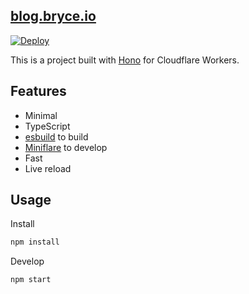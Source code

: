 ## [blog.bryce.io](blog.bryce.io)

[![Deploy](https://github.com/brycedorn/blog/actions/workflows/deploy.yml/badge.svg)](https://github.com/brycedorn/blog/actions/workflows/deploy.yml)

This is a project built with [Hono](https://github.com/honojs/hono/) for Cloudflare Workers.

## Features

- Minimal
- TypeScript
- [esbuild](https://github.com/evanw/esbuild) to build
- [Miniflare](https://github.com/cloudflare/miniflare) to develop
- Fast
- Live reload

## Usage

Install

```sh
npm install
```

Develop

```sh
npm start
```
